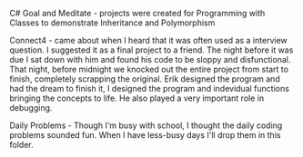 C# Goal and Meditate - projects were created for Programming with Classes to demonstrate Inheritance and Polymorphism

Connect4 - came about when I heard that it was often used as a interview question. I suggested it as a final project to a friend. The night before it was due I sat down with him and found his code to be sloppy and disfunctional. That night, before midnight we knocked out the entire project from start to finish, completely scrapping the original. Erik designed the program and had the dream to finish it, I designed the program and indevidual functions bringing the concepts to life. He also played a very important role in debugging. 

Daily Problems - Though I'm busy with school, I thought the daily coding problems sounded fun. When I have less-busy days I'll drop them in this folder.
